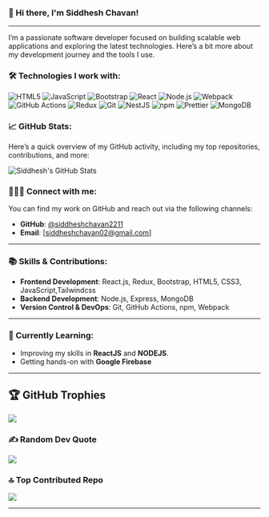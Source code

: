 
### 👋 Hi there, I'm Siddhesh Chavan!

---

I’m a passionate software developer focused on building scalable web applications and exploring the latest technologies. Here’s a bit more about my development journey and the tools I use.

### 🛠 Technologies I work with:
<p>
  <img alt="HTML5" src="https://img.shields.io/badge/-HTML5-E34F26?style=flat-square&logo=html5&logoColor=white" />
  <img alt="JavaScript" src="https://img.shields.io/badge/-JavaScript-f7df1c?style=flat-square&logo=javascript&logoColor=black" />
  <img alt="Bootstrap" src="https://img.shields.io/badge/-Bootstrap-7953b3?style=flat-square&logo=bootstrap&logoColor=white" />
  <img alt="React" src="https://img.shields.io/badge/-React-45b8d8?style=flat-square&logo=react&logoColor=white" />
  <img alt="Node.js" src="https://img.shields.io/badge/-Node.js-43853d?style=flat-square&logo=Node.js&logoColor=white" />
  <img alt="Webpack" src="https://img.shields.io/badge/-Webpack-8DD6F9?style=flat-square&logo=webpack&logoColor=white" />
  <img alt="GitHub Actions" src="https://img.shields.io/badge/-GitHub_Actions-2088FF?style=flat-square&logo=github-actions&logoColor=white" />
  <img alt="Redux" src="https://img.shields.io/badge/-Redux-764ABC?style=flat-square&logo=redux&logoColor=white" />
  <img alt="Git" src="https://img.shields.io/badge/-Git-F05032?style=flat-square&logo=git&logoColor=white" />
  <img alt="NestJS" src="https://img.shields.io/badge/-NestJS-ea2845?style=flat-square&logo=nestjs&logoColor=white" />
  <img alt="npm" src="https://img.shields.io/badge/-npm-CB3837?style=flat-square&logo=npm&logoColor=white" />
  <img alt="Prettier" src="https://img.shields.io/badge/-Prettier-F7B93E?style=flat-square&logo=prettier&logoColor=white" />
  <img alt="MongoDB" src="https://img.shields.io/badge/-MongoDB-13aa52?style=flat-square&logo=mongodb&logoColor=white" />
</p>

### 📈 GitHub Stats:
Here’s a quick overview of my GitHub activity, including my top repositories, contributions, and more:

![Siddhesh's GitHub Stats](https://github-readme-stats.vercel.app/api?username=siddheshchavan221&hide_border=true&show_icons=true&bg_color=151515&title_color=fb4362&icon_color=fb4362&text_bold=false&text_color=9e9e9e)



### 🧑‍🤝‍🧑 Connect with me:
You can find my work on GitHub and reach out via the following channels:
- **GitHub**: [@siddheshchavan2211](https://github.com/siddheshchavan2211)
- **Email**: [siddheshchavan02@gmail.com]

---

### 📚 Skills & Contributions:

- **Frontend Development**: React.js, Redux, Bootstrap, HTML5, CSS3, JavaScript,Tailwindcss
- **Backend Development**: Node.js, Express, MongoDB
- **Version Control & DevOps**: Git, GitHub Actions, npm, Webpack


---

### 🌱 Currently Learning:
- Improving my skills in **ReactJS** and **NODEJS**.
- Getting hands-on with **Google Firebase**

---

## 🏆 GitHub Trophies
![](https://github-profile-trophy.vercel.app/?username=siddheshchavan2211&theme=radical&no-frame=false&no-bg=false&margin-w=4)

### ✍️ Random Dev Quote
![](https://quotes-github-readme.vercel.app/api?type=horizontal&theme=radical)

### 🔝 Top Contributed Repo
![](https://github-contributor-stats.vercel.app/api?username=siddheshchavan2211&limit=5&theme=react&combine_all_yearly_contributions=true)

---


